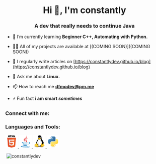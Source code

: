 <h1 align="center">Hi 👋, I'm constantly</h1>
<h3 align="center">A dev that really needs to continue Java</h3>

- 🌱 I’m currently learning **Beginner C++, Automating with Python.**

- 👨‍💻 All of my projects are available at [(COMING SOON)]((COMING SOON))

- 📝 I regularly write articles on [https://constantlydev.github.io/blog](https://constantlydev.github.io/blog)

- 💬 Ask me about **Linux.**

- 📫 How to reach me **dfmodev@pm.me**

- ⚡ Fun fact **i am smart <i> sometimes </i>**

<h3 align="left">Connect with me:</h3>
<p align="left">
</p>

<h3 align="left">Languages and Tools:</h3>
<p align="left"> <a href="https://www.w3.org/html/" target="_blank" rel="noreferrer"> <img src="https://raw.githubusercontent.com/devicons/devicon/master/icons/html5/html5-original-wordmark.svg" alt="html5" width="40" height="40"/> </a> <a href="https://www.java.com" target="_blank" rel="noreferrer"> <img src="https://raw.githubusercontent.com/devicons/devicon/master/icons/java/java-original.svg" alt="java" width="40" height="40"/> </a> <a href="https://www.linux.org/" target="_blank" rel="noreferrer"> <img src="https://raw.githubusercontent.com/devicons/devicon/master/icons/linux/linux-original.svg" alt="linux" width="40" height="40"/> </a> <a href="https://www.python.org" target="_blank" rel="noreferrer"> <img src="https://raw.githubusercontent.com/devicons/devicon/master/icons/python/python-original.svg" alt="python" width="40" height="40"/> </a> </p>

<p>&nbsp;<img align="center" src="https://github-readme-stats.vercel.app/api?username=constantlydev&show_icons=true&locale=en" alt="constantlydev" /></p>

